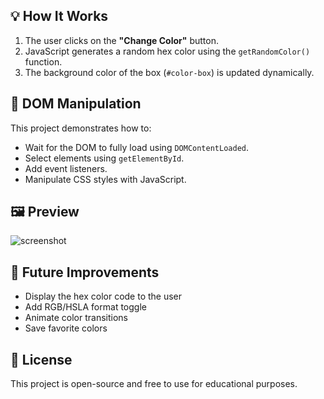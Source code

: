 
## 💡 How It Works

1. The user clicks on the **"Change Color"** button.
2. JavaScript generates a random hex color using the `getRandomColor()` function.
3. The background color of the box (`#color-box`) is updated dynamically.

## 🔧 DOM Manipulation

This project demonstrates how to:

- Wait for the DOM to fully load using `DOMContentLoaded`.
- Select elements using `getElementById`.
- Add event listeners.
- Manipulate CSS styles with JavaScript.

## 🖼️ Preview

![screenshot](https://via.placeholder.com/300x200.png?text=Color+Changer+App)

## 📌 Future Improvements

- Display the hex color code to the user
- Add RGB/HSLA format toggle
- Animate color transitions
- Save favorite colors

## 📝 License

This project is open-source and free to use for educational purposes.

